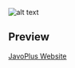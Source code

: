 ![alt text](https://i.ibb.co/XyQzDbW/Artboard-1-0-5x.png)

## Preview
[JavoPlus Website](https://javoplus.site/fivem/jclothes)
